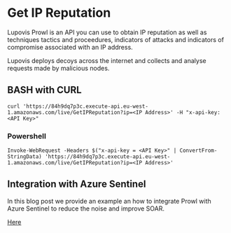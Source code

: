 # Get IP Reputation

Lupovis Prowl is an API you can use to obtain IP reputation as well as techniques tactics and proceedures, indicators of attacks and indicators of compromise associated with an IP address.  

Lupovis deploys decoys across the internet and collects and analyse requests made by malicious nodes. 


## BASH with CURL 

```
curl 'https://84h9dq7p3c.execute-api.eu-west-1.amazonaws.com/live/GetIPReputation?ip=<IP Address>' -H "x-api-key: <API Key>"
```

### Powershell 
```
Invoke-WebRequest -Headers $("x-api-key = <API Key>" | ConvertFrom-StringData) 'https://84h9dq7p3c.execute-api.eu-west-1.amazonaws.com/live/GetIPReputation?ip=<IP Address>'
```

## Integration with Azure Sentinel 

In this blog post we provide an example an how to integrate Prowl with Azure Sentinel to reduce the noise and improve SOAR. 

[Here](https://www.lupovis.io/automate-ip-addresses-enrichment-in-azure-sentinel/) 
